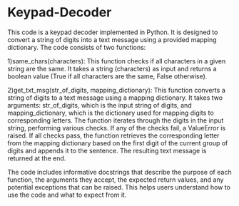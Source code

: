 # Keypad-Decoder
This code is a keypad decoder implemented in Python. It is designed to convert a string of digits into a text message using a provided mapping dictionary. The code consists of two functions:


1)same_chars(characters): This function checks if all characters in a given string are the same. It takes a string (characters) as input and returns a boolean value (True if all characters are the same, False otherwise).

2)get_txt_msg(str_of_digits, mapping_dictionary): This function converts a string of digits to a text message using a mapping dictionary. It takes two arguments: str_of_digits, which is the input string of digits, and mapping_dictionary, which is the dictionary used for mapping digits to corresponding letters. The function iterates through the digits in the input string, performing various checks. If any of the checks fail, a ValueError is raised. If all checks pass, the function retrieves the corresponding letter from the mapping dictionary based on the first digit of the current group of digits and appends it to the sentence. The resulting text message is returned at the end.

The code includes informative docstrings that describe the purpose of each function, the arguments they accept, the expected return values, and any potential exceptions that can be raised. This helps users understand how to use the code and what to expect from it.
